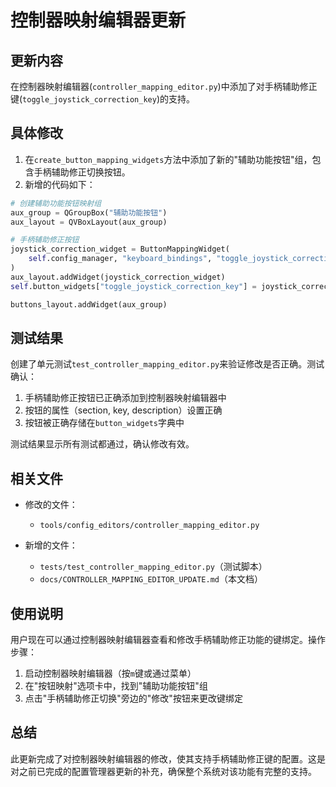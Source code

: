 # 控制器映射编辑器更新

## 更新内容

在控制器映射编辑器(`controller_mapping_editor.py`)中添加了对手柄辅助修正键(`toggle_joystick_correction_key`)的支持。

## 具体修改

1. 在`create_button_mapping_widgets`方法中添加了新的"辅助功能按钮"组，包含手柄辅助修正切换按钮。
2. 新增的代码如下：

```python
# 创建辅助功能按钮映射组
aux_group = QGroupBox("辅助功能按钮")
aux_layout = QVBoxLayout(aux_group)

# 手柄辅助修正按钮
joystick_correction_widget = ButtonMappingWidget(
    self.config_manager, "keyboard_bindings", "toggle_joystick_correction_key", "手柄辅助修正切换"
)
aux_layout.addWidget(joystick_correction_widget)
self.button_widgets["toggle_joystick_correction_key"] = joystick_correction_widget

buttons_layout.addWidget(aux_group)
```

## 测试结果

创建了单元测试`test_controller_mapping_editor.py`来验证修改是否正确。测试确认：

1. 手柄辅助修正按钮已正确添加到控制器映射编辑器中
2. 按钮的属性（section, key, description）设置正确
3. 按钮被正确存储在`button_widgets`字典中

测试结果显示所有测试都通过，确认修改有效。

## 相关文件

- 修改的文件：
    - `tools/config_editors/controller_mapping_editor.py`

- 新增的文件：
    - `tests/test_controller_mapping_editor.py`（测试脚本）
    - `docs/CONTROLLER_MAPPING_EDITOR_UPDATE.md`（本文档）

## 使用说明

用户现在可以通过控制器映射编辑器查看和修改手柄辅助修正功能的键绑定。操作步骤：

1. 启动控制器映射编辑器（按`m`键或通过菜单）
2. 在"按钮映射"选项卡中，找到"辅助功能按钮"组
3. 点击"手柄辅助修正切换"旁边的"修改"按钮来更改键绑定

## 总结

此更新完成了对控制器映射编辑器的修改，使其支持手柄辅助修正键的配置。这是对之前已完成的配置管理器更新的补充，确保整个系统对该功能有完整的支持。